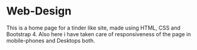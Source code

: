 # Web-Design
This is a home page for a tinder like site, made using HTML, CSS and Bootstrap 4.
Also here i have taken care of responsiveness of the page in mobile-phones and Desktops both.
